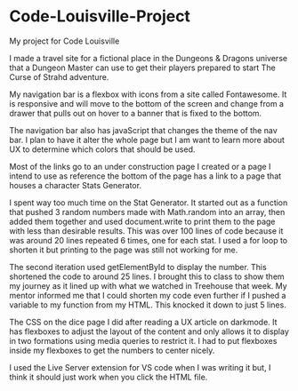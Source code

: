 # Code-Louisville-Project
My project for Code Louisville

I made a travel site for a fictional place in the Dungeons & Dragons universe that a Dungeon Master can use to get their players prepared to start The Curse of Strahd adventure.

My navigation bar is a flexbox with icons from a site called Fontawesome. It is responsive and will move to the bottom of the screen and change from a drawer that pulls out on
hover to a banner that is fixed to the bottom. 

The navigation bar also has javaScript that changes the theme of the nav bar. I plan to have it alter the whole page but I am want to learn more about UX to determine which
colors that should be used.

Most of the links go to an under construction page I created or a page I intend to use as reference the bottom of the page has a link to a page that houses a character Stats 
Generator. 

 I spent way too much time on the Stat Generator. It started out as a function that pushed 3 random numbers made with Math.random into an array, then added them together and
 used document.write to print them to the page with less than desirable results. This was over 100 lines of code because it was around 20 lines repeated 6 times, one for each 
 stat. I used a for loop to shorten it but printing to the page was still not working for me.

The second iteration used getElementById to display the number. This shortened the code to around 25 lines. I brought this to class to show them my journey as it lined up with
what we watched in Treehouse that week. My mentor informed me that I could shorten my code even further if I pushed a variable to my function from my HTML.
This knocked it down to just 5 lines.

The CSS on the dice page I did after reading a UX article on darkmode. It has flexboxes to adjust the layout of the content and only allows it to display in two formations 
using media queries to restrict it. I had to put flexboxes inside my flexboxes to get the numbers to center nicely.

I used the Live Server extension for VS code when I was writing it but, I think it should just work when you click the HTML file.
